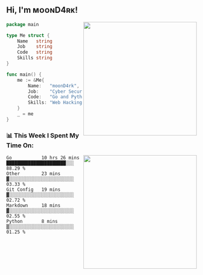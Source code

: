<h2> Hi, I'm ᴍᴏᴏɴD4ʀᴋ!</h2>
<img align='right' src="https://github-readme-stats.vercel.app/api?username=moond4rk&show_icons=true&theme=radical" width="300">


```go
package main

type Me struct {
	Name   string
	Job    string
	Code   string
	Skills string
}

func main() {
	me := &Me{
		Name:   "moonD4rk",
		Job:    "Cyber Security Engineer",
		Code:   "Go and Python and Others",
		Skills: "Web Hacking ^o^",
	}
	_ = me
}
```



<h3>📊 This Week I Spent My Time On:</h3>
<img align='right' src="https://spotify-github-profile.vercel.app/api/view?uid=dayjackson56081&cover_image=true&theme=novatorem" width="300">

<!--START_SECTION:waka-->
```text
Go           10 hrs 26 mins  ██████████████████████░░░   88.29 % 
Other        23 mins         ▓░░░░░░░░░░░░░░░░░░░░░░░░   03.33 % 
Git Config   19 mins         ▓░░░░░░░░░░░░░░░░░░░░░░░░   02.72 % 
Markdown     18 mins         ▓░░░░░░░░░░░░░░░░░░░░░░░░   02.55 % 
Python       8 mins          ▒░░░░░░░░░░░░░░░░░░░░░░░░   01.25 % 
```
<!--END_SECTION:waka-->

